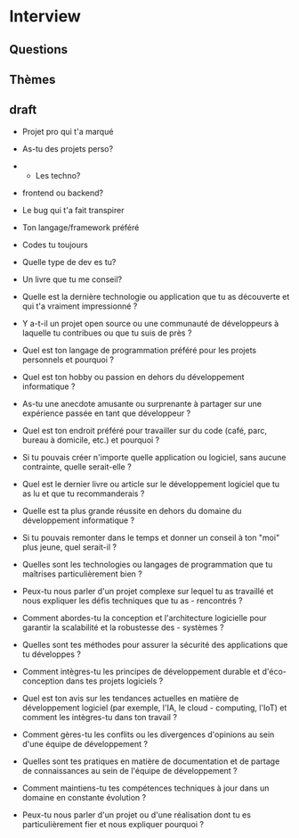 # Interview

## Questions

## Thèmes

## draft

- Projet pro qui t'a marqué
- As-tu des projets perso?
- - Les techno?
- frontend ou backend?
- Le bug qui t'a fait transpirer
- Ton langage/framework préféré
- Codes tu toujours
- Quelle type de dev es tu?
- Un livre que tu me conseil?
- Quelle est la dernière technologie ou application que tu as découverte et qui t'a vraiment impressionné ?
- Y a-t-il un projet open source ou une communauté de développeurs à laquelle tu contribues ou que tu suis de près ?
- Quel est ton langage de programmation préféré pour les projets personnels et pourquoi ?
- Quel est ton hobby ou passion en dehors du développement informatique ?
- As-tu une anecdote amusante ou surprenante à partager sur une expérience passée en tant que développeur ?
- Quel est ton endroit préféré pour travailler sur du code (café, parc, bureau à domicile, etc.) et pourquoi ?
- Si tu pouvais créer n'importe quelle application ou logiciel, sans aucune contrainte, quelle serait-elle ?
- Quel est le dernier livre ou article sur le développement logiciel que tu as lu et que tu recommanderais ?
- Quelle est ta plus grande réussite en dehors du domaine du développement informatique ?
- Si tu pouvais remonter dans le temps et donner un conseil à ton "moi" plus jeune, quel serait-il ?

- Quelles sont les technologies ou langages de programmation que tu maîtrises particulièrement bien ?
- Peux-tu nous parler d'un projet complexe sur lequel tu as travaillé et nous expliquer les défis techniques que tu as - rencontrés ?
- Comment abordes-tu la conception et l'architecture logicielle pour garantir la scalabilité et la robustesse des - systèmes ?
- Quelles sont tes méthodes pour assurer la sécurité des applications que tu développes ?
- Comment intègres-tu les principes de développement durable et d'éco-conception dans tes projets logiciels ?
- Quel est ton avis sur les tendances actuelles en matière de développement logiciel (par exemple, l'IA, le cloud - computing, l'IoT) et comment les intègres-tu dans ton travail ?
- Comment gères-tu les conflits ou les divergences d'opinions au sein d'une équipe de développement ?
- Quelles sont tes pratiques en matière de documentation et de partage de connaissances au sein de l'équipe de développement ?
- Comment maintiens-tu tes compétences techniques à jour dans un domaine en constante évolution ?
- Peux-tu nous parler d'un projet ou d'une réalisation dont tu es particulièrement fier et nous expliquer pourquoi ?
